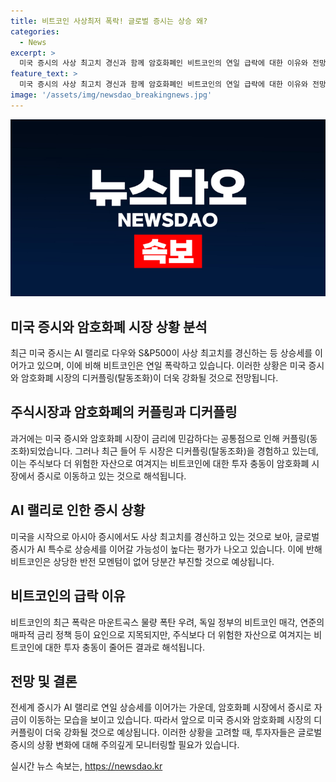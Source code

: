 ```yaml
---
title: 비트코인 사상최저 폭락! 글로벌 증시는 상승 왜?
categories:
  - News
excerpt: >
  미국 증시의 사상 최고치 경신과 함께 암호화폐인 비트코인의 연일 급락에 대한 이유와 전망에 대해 소개하고 있습니다. 최근 글로벌 증시의 AI 랠리에 반해 비트코인은 부진하며 투자자들의 이동에 대한 이유를 분석하고 있습니다. 비트코인의 부진 전망과 암호화폐 시장과 증시의 강화된 디커플링이 언급되어 있습니다.
feature_text: >
  미국 증시의 사상 최고치 경신과 함께 암호화폐인 비트코인의 연일 급락에 대한 이유와 전망에 대해 소개하고 있습니다. 최근 글로벌 증시의 AI 랠리에 반해 비트코인은 부진하며 투자자들의 이동에 대한 이유를 분석하고 있습니다. 비트코인의 부진 전망과 암호화폐 시장과 증시의 강화된 디커플링이 언급되어 있습니다.
image: '/assets/img/newsdao_breakingnews.jpg'
---
```


<p><img src="/assets/img/newsdao_breakingnews.jpg" alt="firstkoreanews 속보" /></p>

<h2 data-ke-size="size26">미국 증시와 암호화폐 시장 상황 분석</h2>

<p data-ke-size="size16">최근 미국 증시는 AI 랠리로 다우와 S&P500이 사상 최고치를 경신하는 등 상승세를 이어가고 있으며, 이에 비해 비트코인은 연일 폭락하고 있습니다. 이러한 상황은 미국 증시와 암호화폐 시장의 디커플링(탈동조화)이 더욱 강화될 것으로 전망됩니다.</p>

<h2 data-ke-size="size26">주식시장과 암호화폐의 커플링과 디커플링</h2>

<p data-ke-size="size16">과거에는 미국 증시와 암호화폐 시장이 금리에 민감하다는 공통점으로 인해 커플링(동조화)되었습니다. 그러나 최근 들어 두 시장은 디커플링(탈동조화)을 경험하고 있는데, 이는 주식보다 더 위험한 자산으로 여겨지는 비트코인에 대한 투자 충동이 암호화폐 시장에서 증시로 이동하고 있는 것으로 해석됩니다.</p>

<h2 data-ke-size="size26">AI 랠리로 인한 증시 상황</h2>

<p data-ke-size="size16">미국을 시작으로 아시아 증시에서도 사상 최고치를 경신하고 있는 것으로 보아, 글로벌 증시가 AI 특수로 상승세를 이어갈 가능성이 높다는 평가가 나오고 있습니다. 이에 반해 비트코인은 상당한 반전 모멘텀이 없어 당분간 부진할 것으로 예상됩니다.</p>

<h2 data-ke-size="size26">비트코인의 급락 이유</h2>

<p data-ke-size="size16">비트코인의 최근 폭락은 마운트곡스 물량 폭탄 우려, 독일 정부의 비트코인 매각, 연준의 매파적 금리 정책 등이 요인으로 지목되지만, 주식보다 더 위험한 자산으로 여겨지는 비트코인에 대한 투자 충동이 줄어든 결과로 해석됩니다.</p>

<h2 data-ke-size="size26">전망 및 결론</h2>

<p data-ke-size="size16">전세계 증시가 AI 랠리로 연일 상승세를 이어가는 가운데, 암호화폐 시장에서 증시로 자금이 이동하는 모습을 보이고 있습니다. 따라서 앞으로 미국 증시와 암호화폐 시장의 디커플링이 더욱 강화될 것으로 예상됩니다. 이러한 상황을 고려할 때, 투자자들은 글로벌 증시의 상황 변화에 대해 주의깊게 모니터링할 필요가 있습니다.</p>
실시간 뉴스 속보는, <a href="https://newsdao.kr" rel="dofollow">https://newsdao.kr</a>


